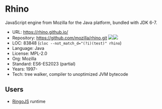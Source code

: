 # Rhino

JavaScript engine from Mozilla for the Java platform, bundled with JDK 6-7.

* URL:        https://rhino.github.io/
* Repository: https://github.com/mozilla/rhino.git <img src="https://img.shields.io/github/stars/mozilla/rhino?label=&style=flat-square" /><img src="https://img.shields.io/github/last-commit/mozilla/rhino?label=&style=flat-square" />
* LOC:        83848 (`cloc --not_match_d="(?i)(test)" rhino`)
* Language:   Java
* License:    MPL-2.0
* Org:        Mozilla
* Standard:   ES6-ES2023 (partial)
* Years:      1997-
* Tech:       tree walker, compiler to unoptimized JVM bytecode

## Users

* [RingoJS](https://github.com/ringo/ringojs) runtime
